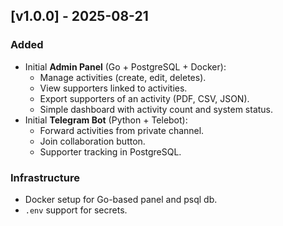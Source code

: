 ## [v1.0.0] - 2025-08-21
### Added
- Initial **Admin Panel** (Go + PostgreSQL + Docker):
  - Manage activities (create, edit, deletes).
  - View supporters linked to activities.
  - Export supporters of an activity (PDF, CSV, JSON).
  - Simple dashboard with activity count and system status.
- Initial **Telegram Bot** (Python + Telebot):  
  - Forward activities from private channel.  
  - Join collaboration button.  
  - Supporter tracking in PostgreSQL.  

### Infrastructure
- Docker setup for Go-based panel and psql db.  
- `.env` support for secrets.  